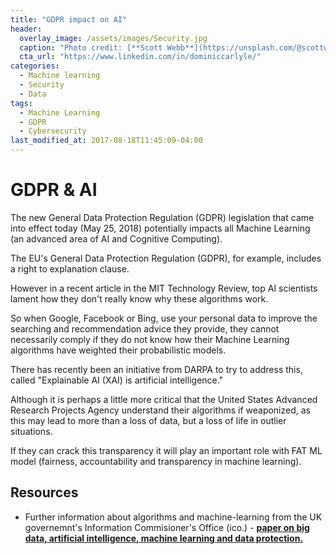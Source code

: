```yaml
---
title: "GDPR impact on AI"
header:
  overlay_image: /assets/images/Security.jpg
  caption: "Photo credit: [**Scott Webb**](https://unsplash.com/@scottwebb)"
  cta_url: "https://www.linkedin.com/in/dominiccarlyle/"
categories:
  - Machine learning
  - Security
  - Data
tags:
  - Machine Learning
  - GDPR
  - Cybersecurity
last_modified_at: 2017-08-18T11:45:09-04:00
---
```


# GDPR & AI

The new General Data Protection Regulation (GDPR) legislation that came into effect today (May 25, 2018) potentially impacts all Machine Learning (an advanced area of AI and Cognitive Computing).

The EU's General Data Protection Regulation (GDPR), for example, includes a right to explanation clause.

However in a recent article in the MIT Technology Review, top AI scientists lament how they don't really know why these algorithms work.

So when Google, Facebook or Bing, use your personal data to improve the searching and recommendation advice they provide, they cannot necessarily comply if they do not know how their Machine Learning algorithms have weighted their probabilistic models.

There has recently been an initiative from DARPA to try to address this, called "Explainable AI (XAI) is artificial intelligence." 

Although it is perhaps a little more critical that the United States Advanced Research Projects Agency understand their algorithms if weaponized, as this may lead to more than a loss of data, but a loss of life in outlier situations.

If they can crack this transparency it will play an important role with FAT ML model (fairness, accountability and transparency in machine learning).

## Resources
*  Further information about algorithms and machine-learning from the UK governemnt's Information Commisioner's Office (ico.) - [**paper on big data, artificial intelligence, machine learning and data protection.**](https://dcarlyle.github.io/assets/big-data-ai-ml-and-data-protection.pdf)
